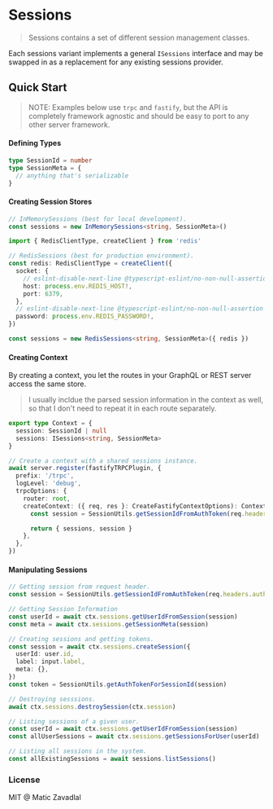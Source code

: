 # Sessions

> Sessions contains a set of different session management classes.

Each sessions variant implements a general `ISessions` interface and may be swapped in as a replacement for any existing sessions provider.

## Quick Start

> NOTE: Examples below use `trpc` and `fastify`, but the API is completely framework agnostic and should be easy to port to any other server framework.

#### Defining Types

```ts
type SessionId = number
type SessionMeta = {
  // anything that's serializable
}
```

#### Creating Session Stores

```ts
// InMemorySessions (best for local development).
const sessions = new InMemorySessions<string, SessionMeta>()

import { RedisClientType, createClient } from 'redis'

// RedisSessions (best for production environment).
const redis: RedisClientType = createClient({
  socket: {
    // eslint-disable-next-line @typescript-eslint/no-non-null-assertion
    host: process.env.REDIS_HOST!,
    port: 6379,
  },
  // eslint-disable-next-line @typescript-eslint/no-non-null-assertion
  password: process.env.REDIS_PASSWORD!,
})

const sessions = new RedisSessions<string, SessionMeta>({ redis })
```

#### Creating Context

By creating a context, you let the routes in your GraphQL or REST server access the same store.

> I usually incldue the parsed session information in the context as well, so that I don't need to repeat it in each route separately.

```ts
export type Context = {
  session: SessionId | null
  sessions: ISessions<string, SessionMeta>
}

// Create a context with a shared sessions instance.
await server.register(fastifyTRPCPlugin, {
  prefix: '/trpc',
  logLevel: 'debug',
  trpcOptions: {
    router: root,
    createContext: ({ req, res }: CreateFastifyContextOptions): Context => {
      const session = SessionUtils.getSessionIdFromAuthToken(req.headers.authorization)

      return { sessions, session }
    },
  },
})
```

#### Manipulating Sessions

```ts
// Getting session from request header.
const session = SessionUtils.getSessionIdFromAuthToken(req.headers.authorization)

// Getting Session Information
const userId = await ctx.sessions.getUserIdFromSession(session)
const meta = await ctx.sessions.getSessionMeta(session)

// Creating sessions and getting tokens.
const session = await ctx.sessions.createSession({
  userId: user.id,
  label: input.label,
  meta: {},
})
const token = SessionUtils.getAuthTokenForSessionId(session)

// Destroying sesssions.
await ctx.sessions.destroySession(ctx.session)

// Listing sessions of a given user.
const userId = await ctx.sessions.getUserIdFromSession(session)
const allUserSessions = await ctx.sessions.getSessionsForUser(userId)

// Listing all sessions in the system.
const allExistingSessions = await sessions.listSessions()
```

### License

MIT @ Matic Zavadlal

```

```
